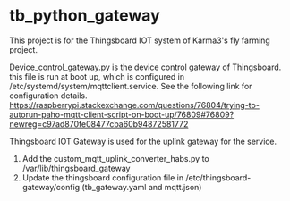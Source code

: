 # tb_python_gateway

This project is for the Thingsboard IOT system of Karma3's fly farming project. 

Device_control_gateway.py is the device control gateway of Thingsboard. 
  this file is run at boot up, which is configured in /etc/systemd/system/mqttclient.service.  See the following link for configuration details. 
  https://raspberrypi.stackexchange.com/questions/76804/trying-to-autorun-paho-mqtt-client-script-on-boot-up/76809#76809?newreg=c97ad870fe08477cba60b94872581772
  

Thingsboard IOT Gateway is used for the uplink gateway for the service. 
1. Add the custom_mqtt_uplink_converter_habs.py to /var/lib/thingsboard_gateway
2. Update the thingsboard configuration file in /etc/thingsboard-gateway/config (tb_gateway.yaml and mqtt.json)

